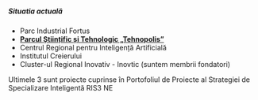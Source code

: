 ##### Situatia actuală

* Parc Industrial Fortus
* **[Parcul Științific și Tehnologic „Tehnopolis”][1]**
* Centrul Regional pentru Inteligență Artificială
* Institutul Creierului
* Cluster-ul Regional Inovativ - Inovtic (suntem membrii fondatori)

Ultimele 3 sunt proiecte cuprinse în Portofoliul de Proiecte al Strategiei de Specializare Inteligentă RIS3 NE

[1]: http://www.tehnopol-is.ro/


<!--- * Zone cu free wi-fi
* Banca inteligentă
* Monitorizarea mediului, transmiterea în timp real a informațiilor despre calitatea aerului
* Introducerea utilizării codurilor QR --->


